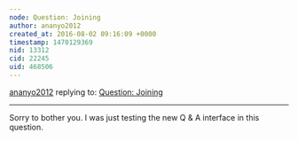 ```yaml
---
node: Question: Joining
author: ananyo2012
created_at: 2016-08-02 09:16:09 +0000
timestamp: 1470129369
nid: 13312
cid: 22245
uid: 468506
---
```




[ananyo2012](../profile/ananyo2012) replying to: [Question: Joining](../notes/skoci/07-27-2016/question-joining)

----
Sorry to bother you. I was just testing the new Q & A interface in this question.